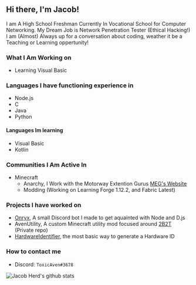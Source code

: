 ## Hi there, I'm Jacob!

I am A High School Freshman Currently In Vocational School for Computer Networking. My Dream Job is Network Penetration Tester (Ethical Hacking!) I am (Almost) Always up for a conversation about coding, weather it be a Teaching or Learning oppertunity!

### What I Am Working on

- Learning Visual Basic

### Languages I have functioning experience in

- Node.js
- C
- Java
- Python

#### Languages Im learning

- Visual Basic
- Kotlin

### Communities I Am Active In

- Minecraft
  - Anarchy, I Work with the Motorway Extention Gurus [MEG's Website](https://meg.one)
  - Modding (Working on Learning Forge 1.12.2, and Fabric Latest)

### Projects I have worked on

- [Onryx](https://github.com/ToxicAven/onryx), A small Discord bot I made to get aquainted with Node and D.js
- AvenUtility, A custom Minecraft utility mod focused around [2B2T](https://en.wikipedia.org/wiki/2b2t) (Private repo)
- [HardwareIdentifier](https://github.com/ToxicAven/HardwareIdentifier), the most basic way to generate a Hardware ID

### How to contact me

- Discord: `ToxicAven#3678`

![Jacob Herd's github stats](https://github-readme-stats.vercel.app/api?username=ToxicAven&show_icons=true&theme=dark)
